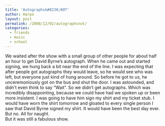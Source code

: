 ```yaml
---
title: 'Autographs&#8230;NOT'
author: Harpo
layout: post
permalink: /2008/12/02/autographsnot/
categories:
  - friends
  - music
  - school
---
```

We waited after the show with a small group of other people for about half an hour to get David Byrne&#8217;s autograph. When he came out and started signing, we hung back a bit near the end of the line. I was expecting that after people got autographs they would leave, so he would see who was left, but everyone just kind of hung around. So before he got to us, he unceremoniously got on the bus and shut the door. I was astounded, and didn&#8217;t even think to say &#8220;Wait&#8221;. So we didn&#8217;t get autographs. Which was incredibly disappointing, because we could have had we spoken up or been more insistent. I was going to have him sign my shirt and my ticket stub. I would have worn the shirt tomorrow and gloated to every single person I saw that David Byrne signed my shirt. It would have been the best day ever.  
But no. All for naught.  
But it was still a fabulous show.